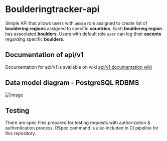 # Boulderingtracker-api

Simple API that allows users with `admin` role assigned to create list of **bouldering regions** assigned to specific **countries**. Each **bouldering region** has associated **boulders**. Users with default role `user` can log their **ascents** regarding specific **boulders**.

## Documentation of api/v1 
Documentation for api/v1 is available on wiki [api/v1 documentation wiki](../../wiki)

## Data model diagram - PostgreSQL RDBMS
![Image](https://github.com/user-attachments/assets/0c32266f-94ee-48da-8b39-57f38af18a7d)

## Testing
There are spec files prepared for testing requests with authorization & authentication process. RSpec command is also included in CI pipeline for this repository.
